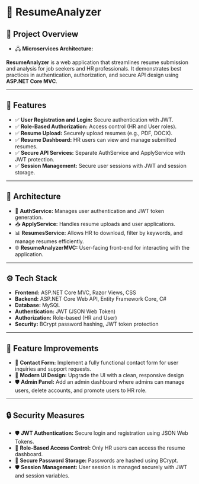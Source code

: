 # 📌 ResumeAnalyzer

## 🚀 Project Overview
- 🖧 **Microservices Architecture:**
  
**ResumeAnalyzer** is a web application that streamlines resume submission and analysis for job seekers and HR professionals. It demonstrates best practices in authentication, authorization, and secure API design using **ASP.NET Core MVC**.


---

## 🌟 Features

- ✅ **User Registration and Login:** Secure authentication with JWT.
- ✅ **Role-Based Authorization:** Access control (HR and User roles).
- ✅ **Resume Upload:** Securely upload resumes (e.g., PDF, DOCX).
- ✅ **Resume Dashboard:** HR users can view and manage submitted resumes.
- ✅ **Secure API Services:** Separate AuthService and ApplyService with JWT protection.
- ✅ **Session Management:** Secure user sessions with JWT and session storage.

---

## 🚦 Architecture

- 🔐 **AuthService:** Manages user authentication and JWT token generation.  
- 📥 **ApplyService:** Handles resume uploads and user applications.  
- 📊 **ResumesService:** Allows HR to download, filter by keywords, and manage resumes efficiently.  
- 🌐 **ResumeAnalyzerMVC:** User-facing front-end for interacting with the application.

---

## ⚙️ Tech Stack

- **Frontend:** ASP.NET Core MVC, Razor Views, CSS  
- **Backend:** ASP.NET Core Web API, Entity Framework Core, C#  
- **Database:** MySQL  
- **Authentication:** JWT (JSON Web Token)  
- **Authorization:** Role-based (HR and User)  
- **Security:** BCrypt password hashing, JWT token protection  

---

## 🚀 Feature Improvements

- 📧 **Contact Form:** Implement a fully functional contact form for user inquiries and support requests.  
- 🎨 **Modern UI Design:** Upgrade the UI with a clean, responsive design 
- 🛡️ **Admin Panel:** Add an admin dashboard where admins can manage users, delete accounts, and promote users to HR role.  

---

## 🔒 Security Measures

- 🛡️ **JWT Authentication:** Secure login and registration using JSON Web Tokens.
- 🛑 **Role-Based Access Control:** Only HR users can access the resume dashboard.
- 🔑 **Secure Password Storage:** Passwords are hashed using BCrypt.
- 🛡️ **Session Management:** User session is managed securely with JWT and session variables.

